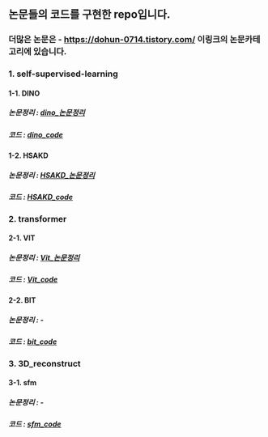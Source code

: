 ## 논문들의 코드를 구현한 repo입니다. 
### 더많은 논문은 - https://dohun-0714.tistory.com/ 이링크의 논문카테고리에 있습니다. 

### 1. self-supervised-learning 
#### 1-1. DINO 
##### 논문정리 : [dino_논문정리](https://dohun-0714.tistory.com/53)
##### 코드 : [dino_code](https://github.com/dohun-mat/paper_code/tree/main/knowledge_distilation/dino) 
#### 1-2. HSAKD 
##### 논문정리 : [HSAKD_논문정리](https://dohun-0714.tistory.com/57)
##### 코드 : [HSAKD_code](https://github.com/dohun-mat/paper_code/tree/main/knowledge_distilation/HSAKD) 
### 2. transformer 
#### 2-1. VIT 
##### 논문정리 : [Vit_논문정리](https://dohun-0714.tistory.com/52)
##### 코드 : [Vit_code](https://github.com/dohun-mat/paper_code/blob/main/transformer/Vit(2020).ipynb) 
#### 2-2. BIT 
##### 논문정리 : - 
##### 코드 : [bit_code](https://github.com/dohun-mat/paper_code/blob/main/transformer/bit.ipynb) 
### 3. 3D_reconstruct 
#### 3-1. sfm 
##### 논문정리 : - 
##### 코드 : [sfm_code](https://github.com/dohun-mat/paper_code/tree/main/3D_reconstruct/sfm) 

